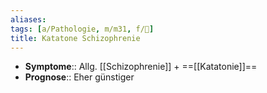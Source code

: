```yaml
---
aliases: 
tags: [a/Pathologie, m/m31, f/💭]
title: Katatone Schizophrenie
---
```

- **Symptome**:: Allg. [[Schizophrenie]] + ==[[Katatonie]]==
- **Prognose**:: Eher günstiger